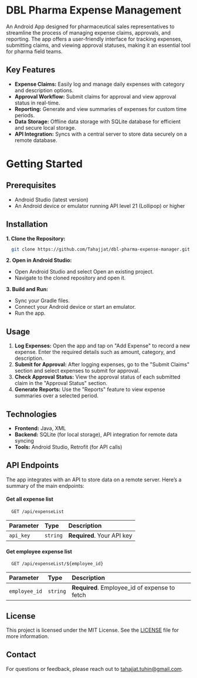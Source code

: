 
# DBL Pharma Expense Management

An Android App designed for pharmaceutical sales representatives to streamline the process of managing expense claims, approvals, and reporting. The app offers a user-friendly interface for tracking expenses, submitting claims, and viewing approval statuses, making it an essential tool for pharma field teams.





## Key Features

- **Expense Claims:** Easily log and manage daily expenses with category and description options.
- **Approval Workflow:** Submit claims for approval and view approval status in real-time.
- **Reporting:** Generate and view summaries of expenses for custom time periods.
- **Data Storage:** Offline data storage with SQLite database for efficient and secure local storage.
- **API Integration:** Syncs with a central server to store data securely on a remote database.





# Getting Started

## Prerequisites
- Android Studio (latest version)
- An Android device or emulator running API level 21 (Lollipop) or higher

## Installation

**1. Clone the Repository:**

```bash
  git clone https://github.com/Tahajjat/dbl-pharma-expense-manager.git
```
**2. Open in Android Studio:**
- Open Android Studio and select Open an existing project.
- Navigate to the cloned repository and open it.

**3. Build and Run:**
- Sync your Gradle files.
- Connect your Android device or start an emulator.
- Run the app.

## Usage
1. **Log Expenses:** Open the app and tap on "Add Expense" to record a new expense. Enter the required details such as amount, category, and description.
2. **Submit for Approval:** After logging expenses, go to the "Submit Claims" section and select expenses to submit for approval.
3. **Check Approval Status:** View the approval status of each submitted claim in the "Approval Status" section.
4. **Generate Reports:** Use the "Reports" feature to view expense summaries over a selected period.




## Technologies
- **Frontend:** Java, XML
- **Backend:** SQLite (for local storage), API integration for remote data syncing
- **Tools:** Android Studio, Retrofit (for API calls)



## API Endpoints
The app integrates with an API to store data on a remote server. Here’s a summary of the main endpoints:

#### Get all expense list

```http
  GET /api/expenseList
```

| Parameter | Type     | Description                |
| :-------- | :------- | :------------------------- |
| `api_key` | `string` | **Required**. Your API key |

#### Get employee expense list

```http
  GET /api/expenseList/${employee_id}
```

| Parameter | Type     | Description                       |
| :-------- | :------- | :-------------------------------- |
| `employee_id`      | `string` | **Required**. Employee_id of expense to fetch |




## License

This project is licensed under the MIT License. See the [LICENSE](https://choosealicense.com/licenses/mit/) file for more information.

## Contact
For questions or feedback, please reach out to tahajjat.tuhin@gmail.com.
